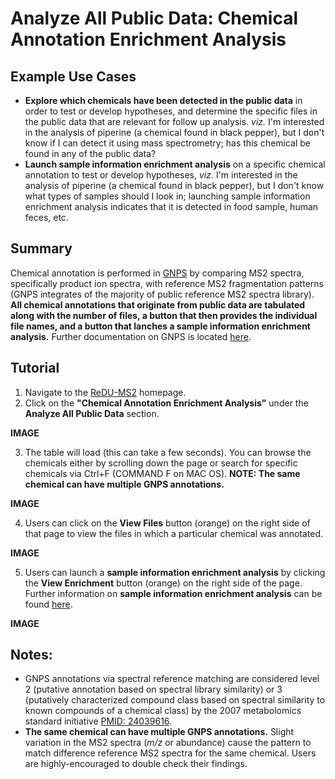 # Analyze All Public Data: Chemical Annotation Enrichment Analysis

## Example Use Cases
* **Explore which chemicals have been detected in the public data** in order to test or develop hypotheses, and determine the specific files in the public data that are relevant for follow up analysis. *viz.* I'm interested in the analysis of piperine (a chemical found in black pepper), but I don't know if I can detect it using mass spectrometry; has this chemical be found in any of the public data?
* **Launch sample information enrichment analysis** on a specific chemical annotation to test or develop hypotheses, *viz.* I'm interested in the analysis of piperine (a chemical found in black pepper), but I don't know what types of samples should I look in; launching sample information enrichment analysis indicates that it is detected in food sample, human feces, etc.

## Summary
Chemical annotation is performed in [GNPS](https://gnps.ucsd.edu/ProteoSAFe/static/gnps-splash2.jsp) by comparing MS2 spectra, specifically product ion spectra, with reference MS2 fragmentation patterns (GNPS integrates of the majority of public reference MS2 spectra library). **All chemical annotations that originate from public data are tabulated along with the number of files, a button that then provides the individual file names, and a button that lanches a sample information enrichment analysis.** Further documentation on GNPS is located [here](https://ccms-ucsd.github.io/GNPSDocumentation/).

## Tutorial
1. Navigate to the [ReDU-MS2](http://dorresteinappshub.ucsd.edu:5005/) homepage.
2. Click on the **"Chemical Annotation Enrichment Analysis"** under the **Analyze All Public Data** section.

**IMAGE**

3. The table will load (this can take a few seconds). You can browse the chemicals either by scrolling down the page or search for specific chemicals via Ctrl+F (COMMAND F on MAC OS). **NOTE: The same chemical can have multiple GNPS annotations.**
  
  **IMAGE**

4. Users can click on the **View Files** button (orange) on the right side of that page to view the files in which a particular chemical was annotated.

  **IMAGE**
  
5. Users can launch a **sample information enrichment analysis** by clicking the **View Enrichment** button (orange) on the right side of the page. Further information on **sample information enrichment analysis** can be found [here](AnalyzePublicData_SampleInformationEnrichment.md).

  **IMAGE**

## Notes:
* GNPS annotations via spectral reference matching are considered level 2 (putative annotation based on spectral library similarity) or 3 (putatively characterized compound class based on spectral similarity to known compounds of a chemical class) by the 2007 metabolomics standard initiative [PMID: 24039616](https://www.ncbi.nlm.nih.gov/pmc/articles/PMC3772505/).
* **The same chemical can have multiple GNPS annotations.** Slight variation in the MS2 spectra (*m/z* or abundance) cause the pattern to match difference reference MS2 spectra for the same chemical. Users are highly-encouraged to double check their findings.
